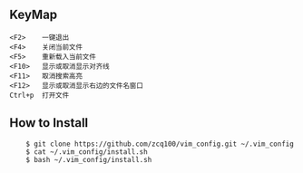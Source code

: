 ## KeyMap
    <F2>    一键退出
    <F4>    关闭当前文件
    <F5>    重新载入当前文件
    <F10>   显示或取消显示对齐线
    <F11>   取消搜索高亮
    <F12>   显示或取消显示右边的文件名窗口
    Ctrl+p  打开文件

## How to Install
```shell
    $ git clone https://github.com/zcq100/vim_config.git ~/.vim_config
    $ cat ~/.vim_config/install.sh
    $ bash ~/.vim_config/install.sh
```
